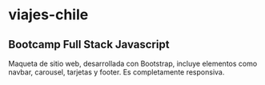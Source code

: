 # viajes-chile
## Bootcamp Full Stack Javascript
Maqueta de sitio web, desarrollada con Bootstrap, incluye elementos como navbar, carousel, tarjetas y footer. Es completamente responsiva.